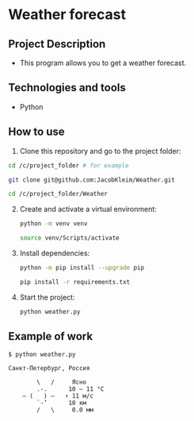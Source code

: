 # Weather forecast

## Project Description
 - This program allows you to get a weather forecast.

## Technologies and tools
 - Python

## How to use
 1. Clone this repository and go to the project folder:
   ```bash
   cd /c/project_folder # for example

   git clone git@github.com:JacobKleim/Weather.git
   
   cd /c/project_folder/Weather
   ```
2. Сreate and activate a virtual environment:
   ```bash
   python -m venv venv 
   
   source venv/Scripts/activate
   ```

3. Install dependencies:
   ```bash
   python -m pip install --upgrade pip

   pip install -r requirements.txt
   ```

4. Start the project:
   ```bash
   python weather.py
   ```

## Example of work
    
    $ python weather.py
    
    Санкт-Петербург, Россия

            \   /     Ясно
            .-.      10 – 11 °C  
        ― (   ) ―   ↑ 11 м/с
            `-’      10 км  
            /   \     0.0 мм


